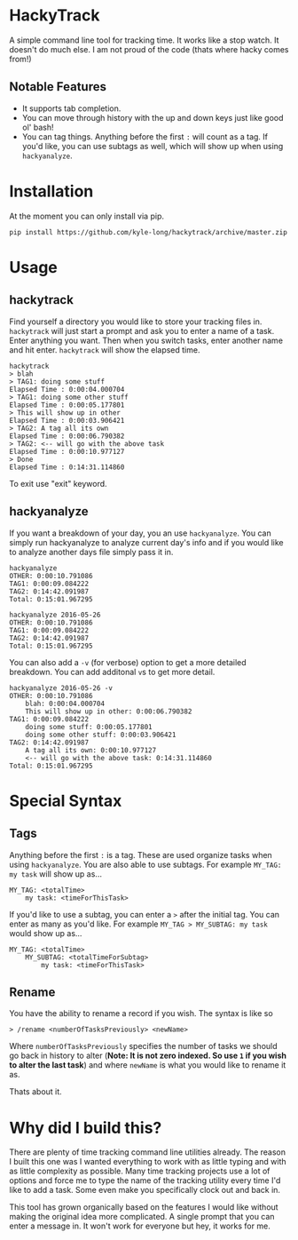 HackyTrack
==========

A simple command line tool for tracking time.  It works like a stop watch.  It doesn't do much else.  I am not proud of the code (thats where hacky comes from!)

Notable Features
----------------

- It supports tab completion.
- You can move through history with the up and down keys just like good ol' bash!
- You can tag things. Anything before the first `:` will count as a tag. If you'd like, you can use subtags as well, which will show up when using `hackyanalyze`.

Installation
============

At the moment you can only install via pip.

```
pip install https://github.com/kyle-long/hackytrack/archive/master.zip
```

Usage
=====

hackytrack
----------

Find yourself a directory you would like to store your tracking files in.  `hackytrack` will just start a prompt and ask you to enter a name of a task.  Enter anything you want.  Then when you switch tasks, enter another name and hit enter.  `hackytrack` will show the elapsed time.

```
hackytrack
> blah
> TAG1: doing some stuff
Elapsed Time : 0:00:04.000704
> TAG1: doing some other stuff
Elapsed Time : 0:00:05.177801
> This will show up in other
Elapsed Time : 0:00:03.906421
> TAG2: A tag all its own
Elapsed Time : 0:00:06.790382
> TAG2: <-- will go with the above task
Elapsed Time : 0:00:10.977127
> Done
Elapsed Time : 0:14:31.114860
```

To exit use "exit" keyword.

hackyanalyze
------------

If you want a breakdown of your day, you an use `hackyanalyze`.  You can simply run hackyanalyze to analyze current day's info and if you would like to analyze another days file simply pass it in.

```
hackyanalyze
OTHER: 0:00:10.791086
TAG1: 0:00:09.084222
TAG2: 0:14:42.091987
Total: 0:15:01.967295

hackyanalyze 2016-05-26
OTHER: 0:00:10.791086
TAG1: 0:00:09.084222
TAG2: 0:14:42.091987
Total: 0:15:01.967295
```

You can also add a `-v` (for verbose) option to get a more detailed breakdown.  You can add additonal `v`s to get more detail.

```
hackyanalyze 2016-05-26 -v
OTHER: 0:00:10.791086
    blah: 0:00:04.000704
    This will show up in other: 0:00:06.790382
TAG1: 0:00:09.084222
    doing some stuff: 0:00:05.177801
    doing some other stuff: 0:00:03.906421
TAG2: 0:14:42.091987
    A tag all its own: 0:00:10.977127
    <-- will go with the above task: 0:14:31.114860
Total: 0:15:01.967295
```

Special Syntax
==============

Tags
----

Anything before the first `:` is a tag. These are used organize tasks when using `hackyanalyze`. You are also able to use subtags. For example `MY_TAG: my task` will show up as...

    MY_TAG: <totalTime>
        my task: <timeForThisTask>

If you'd like to use a subtag, you can enter a `>` after the initial tag. You can enter as many as you'd like. For example `MY_TAG > MY_SUBTAG: my task` would show up as...

    MY_TAG: <totalTime>
        MY_SUBTAG: <totalTimeForSubtag>
            my task: <timeForThisTask>

Rename
------
You have the ability to rename a record if you wish. The syntax is like so

```
> /rename <numberOfTasksPreviously> <newName>
```

Where `numberOfTasksPreviously` specifies the number of tasks we should go back in history to alter (**Note: It is not zero indexed. So use `1` if you wish to alter the last task**) and where `newName` is what you would like to rename it as.

Thats about it.

Why did I build this?
=====================

There are plenty of time tracking command line utilities already. The reason I built this one was I wanted everything to work with as little typing and with as little complexity as possible. Many time tracking projects use a lot of options and force me to type the name of the tracking utility every time I'd like to add a task. Some even make you specifically clock out and back in.

This tool has grown organically based on the features I would like without making the original idea more complicated. A single prompt that you can enter a message in. It won't work for everyone but hey, it works for me.
